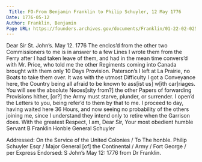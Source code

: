 ```yaml
---
 Title: FO-From Benjamin Franklin to Philip Schuyler, 12 May 1776
Date: 1776-05-12
Author: Franklin, Benjamin
Page URL: https://founders.archives.gov/documents/Franklin/01-22-02-0258
---
```


Dear Sir
St. John’s. May 12. 1776
The enclos’d from the other two Commissioners to me is in answer to a few Lines I wrote them from the Ferry after I had taken leave of them, and had in the mean time convers’d with Mr. Price, who told me the other Regiments coming into Canada brought with them only 10 Days Provision. Paterson’s I left at La Prairie, no Boats to take them over. It was with the utmost Difficulty I got a Conveyance here, the Country being all afraid to be known to ass[ist us] w[ith car]riages. You will see the absolute Neces[sity from?] the other Papers of forwarding Provisions hither, [or?] the Army must starve, plunder, or surrender. I open’d the Letters to you, being refer’d to them by that to me. I proceed to day, having waited here 36 Hours, and now seeing no probability of the others joining me, since I understand they intend only to retire when the Garrison does. With the greatest Respect, I am, Dear Sir, Your most obedient humble Servant
B Franklin
Honble General Schuyler
 
Addressed: On the Service of the United Colonies / To The honble. Philip Schuyler Esqr / Major General [of] the Continental / Army / Fort George / per Express
Endorsed: S John’s May 12: 1776 from Dr Franklin.
